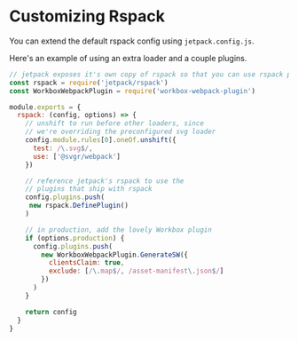 # Customizing Rspack

You can extend the default rspack config using `jetpack.config.js`.

Here's an example of using an extra loader and a couple plugins.

```js
// jetpack exposes it's own copy of rspack so that you can use rspack plugins
const rspack = require('jetpack/rspack')
const WorkboxWebpackPlugin = require('workbox-webpack-plugin')

module.exports = {
  rspack: (config, options) => {
    // unshift to run before other loaders, since
    // we're overriding the preconfigured svg loader
    config.module.rules[0].oneOf.unshift({
      test: /\.svg$/,
      use: ['@svgr/webpack']
    })

    // reference jetpack's rspack to use the
    // plugins that ship with rspack
    config.plugins.push(
     new rspack.DefinePlugin()
    )

    // in production, add the lovely Workbox plugin
    if (options.production) {
      config.plugins.push(
        new WorkboxWebpackPlugin.GenerateSW({
          clientsClaim: true,
          exclude: [/\.map$/, /asset-manifest\.json$/]
        })
      )
    }

    return config
  }
}
```
